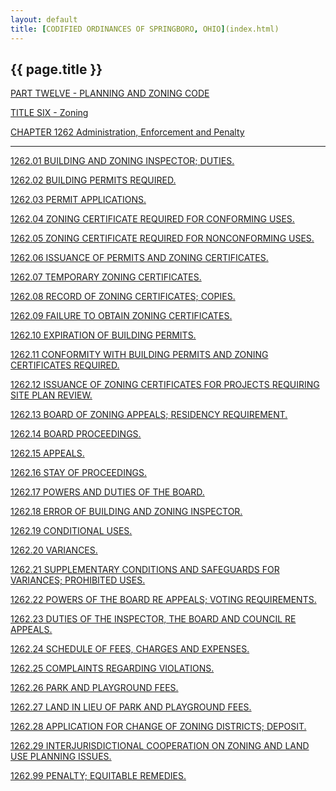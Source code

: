 ```yaml
---
layout: default 
title: [CODIFIED ORDINANCES OF SPRINGBORO, OHIO](index.html) 
---
```


{{ page.title }}
----------------

[PART TWELVE - PLANNING AND ZONING CODE](465ba412.html)

[TITLE SIX - Zoning](4c61a412.html)

[CHAPTER 1262 Administration, Enforcement and Penalty](4cfaa412.html)

---

[1262.01 BUILDING AND ZONING INSPECTOR; DUTIES.](4d24a412.html)

[1262.02 BUILDING PERMITS REQUIRED.](4d27a412.html)

[1262.03 PERMIT APPLICATIONS.](4d2ba412.html)

[1262.04 ZONING CERTIFICATE REQUIRED FOR CONFORMING
USES.](4d2fa412.html)

[1262.05 ZONING CERTIFICATE REQUIRED FOR NONCONFORMING
USES.](4d33a412.html)

[1262.06 ISSUANCE OF PERMITS AND ZONING CERTIFICATES.](4d37a412.html)

[1262.07 TEMPORARY ZONING CERTIFICATES.](4d3ba412.html)

[1262.08 RECORD OF ZONING CERTIFICATES; COPIES.](4d3ea412.html)

[1262.09 FAILURE TO OBTAIN ZONING CERTIFICATES.](4d42a412.html)

[1262.10 EXPIRATION OF BUILDING PERMITS.](4d46a412.html)

[1262.11 CONFORMITY WITH BUILDING PERMITS AND ZONING CERTIFICATES
REQUIRED.](4d4aa412.html)

[1262.12 ISSUANCE OF ZONING CERTIFICATES FOR PROJECTS REQUIRING SITE
PLAN REVIEW.](4d4ea412.html)

[1262.13 BOARD OF ZONING APPEALS; RESIDENCY REQUIREMENT.](4d51a412.html)

[1262.14 BOARD PROCEEDINGS.](4d55a412.html)

[1262.15 APPEALS.](4d58a412.html)

[1262.16 STAY OF PROCEEDINGS.](4d5ca412.html)

[1262.17 POWERS AND DUTIES OF THE BOARD.](4d60a412.html)

[1262.18 ERROR OF BUILDING AND ZONING INSPECTOR.](4d64a412.html)

[1262.19 CONDITIONAL USES.](4d67a412.html)

[1262.20 VARIANCES.](4d77a412.html)

[1262.21 SUPPLEMENTARY CONDITIONS AND SAFEGUARDS FOR VARIANCES;
PROHIBITED USES.](4d85a412.html)

[1262.22 POWERS OF THE BOARD RE APPEALS; VOTING
REQUIREMENTS.](4d89a412.html)

[1262.23 DUTIES OF THE INSPECTOR, THE BOARD AND COUNCIL RE
APPEALS.](4d8da412.html)

[1262.24 SCHEDULE OF FEES, CHARGES AND EXPENSES.](4d90a412.html)

[1262.25 COMPLAINTS REGARDING VIOLATIONS.](4d94a412.html)

[1262.26 PARK AND PLAYGROUND FEES.](4d97a412.html)

[1262.27 LAND IN LIEU OF PARK AND PLAYGROUND FEES.](4d9ba412.html)

[1262.28 APPLICATION FOR CHANGE OF ZONING DISTRICTS;
DEPOSIT.](4d9fa412.html)

[1262.29 INTERJURISDICTIONAL COOPERATION ON ZONING AND LAND USE PLANNING
ISSUES.](4da2a412.html)

[1262.99 PENALTY; EQUITABLE REMEDIES.](4da6a412.html)

